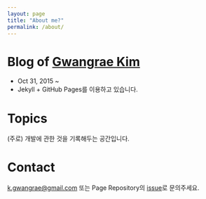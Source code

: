 ```yaml
---
layout: page
title: "About me?"
permalink: /about/
---
```


# Blog of [Gwangrae Kim](http://resume.gwangrae.kim)

- Oct 31, 2015 ~
- Jekyll + GitHub Pages를 이용하고 있습니다.

# Topics

(주로) 개발에 관한 것을 기록해두는 공간입니다.

# Contact

[k.gwangrae@gmail.com](mailto://k.gwangrae@gmail.com) 또는 Page Repository의 [issue](https://github.com/kgwangrae/kgwangrae.github.io/issues/)로 문의주세요.
